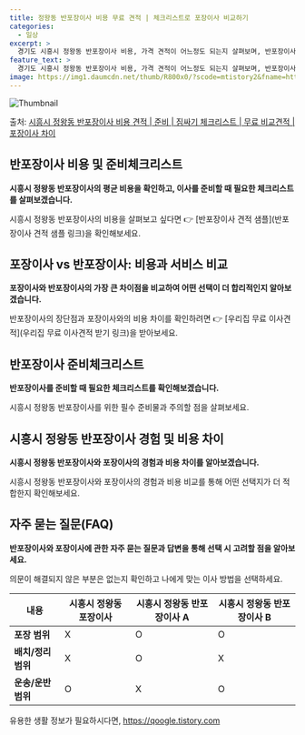 ```yaml
---
title: 정왕동 반포장이사 비용 무료 견적 | 체크리스트로 포장이사 비교하기
categories:
  - 일상
excerpt: >
  경기도 시흥시 정왕동 반포장이사 비용, 가격 견적이 어느정도 되는지 살펴보며, 반포장이사를 준비함에 있어 짐싸기 준비 체크리스트가 무엇인지 보겠습니다. 마지막으로 포장이사와 차이점을 통해 무료 비교견적으로 어떤 것이 더 합리적인 선택인지 공유 드립니다.시흥시 정왕동 포장이사 견적 샘플 보기 👈 클릭시흥시 정왕동 포장이사 가격 살펴보기 👈 클릭시흥시 정왕동 반포장이사 평균 이사 비용평수시흥시 정왕동 평균 이사 비용원룸 이사9평 이하 (1톤)30만원~투룸/쓰리룸 이사16평 ~ 20평 (2.5톤)80만원~쓰리룸 이사21평 (5톤) ~110만원~우리집 무료 이사견적 받기 👈 클릭포장 vs 반포장: 두 이사 방법의 가장 큰 차이점은?포장이사는 이사 전반을 담당하며, 가격은 1톤 50만원, 2.5톤 100만원..
feature_text: >
  경기도 시흥시 정왕동 반포장이사 비용, 가격 견적이 어느정도 되는지 살펴보며, 반포장이사를 준비함에 있어 짐싸기 준비 체크리스트가 무엇인지 보겠습니다. 마지막으로 포장이사와 차이점을 통해 무료 비교견적으로 어떤 것이 더 합리적인 선택인지 공유 드립니다.시흥시 정왕동 포장이사 견적 샘플 보기 👈 클릭시흥시 정왕동 포장이사 가격 살펴보기 👈 클릭시흥시 정왕동 반포장이사 평균 이사 비용평수시흥시 정왕동 평균 이사 비용원룸 이사9평 이하 (1톤)30만원~투룸/쓰리룸 이사16평 ~ 20평 (2.5톤)80만원~쓰리룸 이사21평 (5톤) ~110만원~우리집 무료 이사견적 받기 👈 클릭포장 vs 반포장: 두 이사 방법의 가장 큰 차이점은?포장이사는 이사 전반을 담당하며, 가격은 1톤 50만원, 2.5톤 100만원..
image: https://img1.daumcdn.net/thumb/R800x0/?scode=mtistory2&fname=https%3A%2F%2Fblog.kakaocdn.net%2Fdn%2FrCB1i%2FbtsHbqjhMos%2F5LtUPgbOqeY6beVvEuSupk%2Fimg.webp
---
```


![Thumbnail](https://img1.daumcdn.net/thumb/R800x0/?scode=mtistory2&fname=https%3A%2F%2Fblog.kakaocdn.net%2Fdn%2FrCB1i%2FbtsHbqjhMos%2F5LtUPgbOqeY6beVvEuSupk%2Fimg.webp)

<p>출처: <a href="https://qoogle.tistory.com/9149" rel="dofollow">시흥시 정왕동 반포장이사 비용 견적 | 준비 | 짐싸기 체크리스트 | 무료 비교견적 | 포장이사 차이</a> </p>

## 반포장이사 비용 및 준비체크리스트

**시흥시 정왕동 반포장이사의 평균 비용을 확인하고, 이사를 준비할 때 필요한 체크리스트를 살펴보겠습니다.**

시흥시 정왕동 반포장이사의 비용을 살펴보고 싶다면 👉 [반포장이사 견적 샘플](반포장이사 견적 샘플 링크)을 확인해보세요.

## 포장이사 vs 반포장이사: 비용과 서비스 비교

**포장이사와 반포장이사의 가장 큰 차이점을 비교하여 어떤 선택이 더 합리적인지 알아보겠습니다.**

반포장이사의 장단점과 포장이사와의 비용 차이를 확인하려면 👉 [우리집 무료 이사견적](우리집 무료 이사견적 받기 링크)을 받아보세요.

## 반포장이사 준비체크리스트

**반포장이사를 준비할 때 필요한 체크리스트를 확인해보겠습니다.**

시흥시 정왕동 반포장이사를 위한 필수 준비물과 주의할 점을 살펴보세요.

## 시흥시 정왕동 반포장이사 경험 및 비용 차이

**시흥시 정왕동 반포장이사와 포장이사의 경험과 비용 차이를 알아보겠습니다.**

시흥시 정왕동 반포장이사와 포장이사의 경험과 비용 비교를 통해 어떤 선택지가 더 적합한지 확인해보세요.

## 자주 묻는 질문(FAQ)

**반포장이사와 포장이사에 관한 자주 묻는 질문과 답변을 통해 선택 시 고려할 점을 알아보세요.**

의문이 해결되지 않은 부분은 없는지 확인하고 나에게 맞는 이사 방법을 선택하세요.

**내용** | **시흥시 정왕동 포장이사** | **시흥시 정왕동 반포장이사 A** | **시흥시 정왕동 반포장이사 B**  
---|---|---|---  
**포장 범위** | X | O | O  
**배치/정리 범위** | X | O | X  
**운송/운반 범위** | O | X | O  
  


 

유용한 생활 정보가 필요하시다면, <a href="https://qoogle.tistory.com" rel="dofollow">https://qoogle.tistory.com</a>


